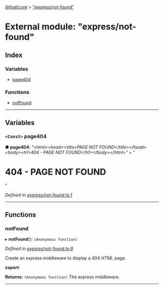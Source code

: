 [@foal/core](../README.md) > ["express/not-found"](../modules/_express_not_found_.md)

# External module: "express/not-found"

## Index

### Variables

* [page404](_express_not_found_.md#page404)

### Functions

* [notFound](_express_not_found_.md#notfound)

---

## Variables

<a id="page404"></a>

### `<Const>` page404

**● page404**: *"&lt;html&gt;&lt;head&gt;&lt;title&gt;PAGE NOT FOUND&lt;/title&gt;&lt;/head&gt;&lt;body&gt;&lt;h1&gt;404 - PAGE NOT FOUND&lt;/h1&gt;&lt;/body&gt;&lt;/html&gt;"* = "<html><head><title>PAGE NOT FOUND</title></head><body><h1>404 - PAGE NOT FOUND</h1></body></html>"

*Defined in [express/not-found.ts:1](https://github.com/FoalTS/foal/blob/07f00115/packages/core/src/express/not-found.ts#L1)*

___

## Functions

<a id="notfound"></a>

###  notFound

▸ **notFound**(): `(Anonymous function)`

*Defined in [express/not-found.ts:9](https://github.com/FoalTS/foal/blob/07f00115/packages/core/src/express/not-found.ts#L9)*

Create an express middleware to display a 404 HTML page.

*__export__*: 

**Returns:** `(Anonymous function)`
The express middleware.

___

